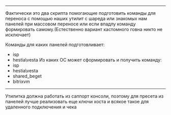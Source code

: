 
---

Фактически это два скрипта помогающие подготовить команды для переноса с помощью наших утилит с шареда или знакомых нам панелей при массовом переносе или если впадлу команду формировать самому.(Естественно вариант кастомного говна никто не исключает)

Команды для каких панелей подготовливает:
- isp
- hestia\vesta
Из каких ОС может сформировать и получить команду:
- isp
- hestia\vesta
- shared_beget
- bitrixvm

---

Утилитка должна работать из саппорт консоли, поэтому для пресета из панелей лучше реализовать еще ключи хоста и всякое такое для удаленного подключения и чека